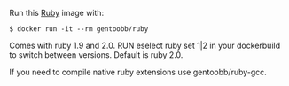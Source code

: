 Run this [Ruby][] image with:

    $ docker run -it --rm gentoobb/ruby

Comes with ruby 1.9 and 2.0. RUN eselect ruby set 1|2 in your dockerbuild to switch between versions. Default is ruby 2.0.

If you need to compile native ruby extensions use gentoobb/ruby-gcc.

[Ruby]: http://ruby-lang.org/
